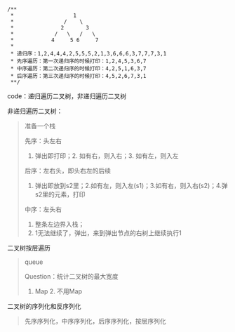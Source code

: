 ```
/**
 *					 1
 *				  /    \
 *			     2		 3
 *		  	   /   \   /   \
 *		      4		5 6		7
 *
 * 递归序：1,2,4,4,4,2,5,5,5,2,1,3,6,6,6,3,7,7,7,3,1
 * 先序遍历：第一次递归序的时候打印：1,2,4,5,3,6,7
 * 中序遍历：第二次递归序的时候打印：4,2,5,1,6,3,7
 * 后序遍历：第三次递归序的时候打印：4,5,2,6,7,3,1
 **/
```

code：递归遍历二叉树，非递归遍历二叉树

非递归遍历二叉树：

> 准备一个栈
>
> 先序：头左右
>
> 1. 弹出即打印；2. 如有右，则入右；3. 如有左，则入左
>
> 后序：左右头，即头右左的后续
>
> 1. 弹出即放到s2里；2.如有左，则入左(s1)；3.如有右，则入右(s2)；4.弹s2里的元素，打印
>
> 中序：左头右
>
> 1. 整条左边界入栈；
> 2. 1无法继续了，弹出，来到弹出节点的右树上继续执行1

二叉树按层遍历

> queue
>
> Question：统计二叉树的最大宽度
>
> 1. Map			2. 不用Map

二叉树的序列化和反序列化

> 先序序列化，中序序列化，后序序列化，按层序列化